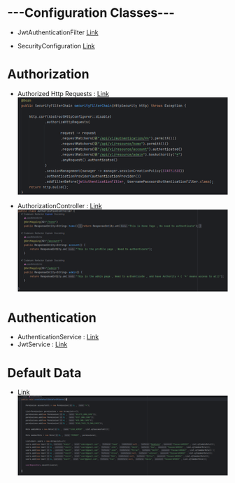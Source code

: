 # ---Configuration Classes---

- JwtAuthenticationFilter [Link](src/main/java/com/taskflow/taskmanagement/configuration/JwtAuthenticationFilter.java)

- SecurityConfiguration [Link](src/main/java/com/taskflow/taskmanagement/configuration/SecurityConfiguration.java)


# Authorization

- Authorized Http Requests : [Link](src/main/java/com/taskflow/taskmanagement/configuration/SecurityConfiguration.java)
![](reademeimages/SecurityRouting.PNG)

- AuthorizationController : [Link](src/main/java/com/taskflow/taskmanagement/controller/AuthorizationController.java)
![](reademeimages/AuthorozationController.PNG)

# Authentication 

- AuthenticationService : [Link](src/main/java/com/taskflow/taskmanagement/services/implementations/AuthenticationServiceImpl.java)
- JwtService : [Link](src/main/java/com/taskflow/taskmanagement/services/implementations/JwtServiceImpl.java)

# Default Data

-   [Link](src/main/java/com/taskflow/taskmanagement/TaskmanagementApplication.java)
![](reademeimages/DefaultData.PNG)
